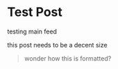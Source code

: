 # Test Post
testing main feed



this post needs to be a decent size
> wonder how this is formatted?